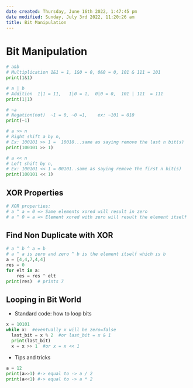 ```yaml
---
date created: Thursday, June 16th 2022, 1:47:45 pm
date modified: Sunday, July 3rd 2022, 11:20:26 am
title: Bit Manipulation
---
```


# Bit Manipulation

```python
# a&b
# Multiplication 1&1 = 1, 1&0 = 0, 0&0 = 0, 101 & 111 = 101
print(1&1)

# a | b
# Addition  1|1 = 11,   1|0 = 1,  0|0 = 0,  101 | 111  = 111  
print(1|1)

# ~a
# Negation(not)  ~1 = 0, ~0 =1,    ex: ~101 = 010  
print(~1)

# a >> n  
# Right shift a by n,  
# Ex: 100101 >> 1 =  10010...same as saying remove the last n bit(s)  
print(100101 >> 1)

# a << n  
# Left shift by n,
# Ex: 100101 << 1 = 00101..same as saying remove the first n bit(s)  
print(100101 << 1)
```

## XOR Properties

```python
# XOR properties:  
# a ^ a = 0 => Same elements xored will result in zero  
# a ^ 0 = a => Element xored with zero will result the element itself   
```

## Find Non Duplicate with XOR

```python
# a ^ b ^ a = b  
# a ^ a is zero and zero ^ b is the element itself which is b 
a = [4,4,7,4,4]
res = 0
for elt in a:
	res = res ^ elt
print(res)  # prints 7
```

## Looping in Bit World

* Standard code: how to loop bits

```python
x = 10101
while x:  #eventually x will be zero=false  
  last_bit = x % 2  #or last_bit = x & 1
  print(last_bit)
  x = x >> 1  #or x = x << 1
```

* Tips and tricks

 ```python
a = 12
print(a>>1) #-> equal to -> a / 2  
print(a<<1) #-> equal to -> a * 2  
```
